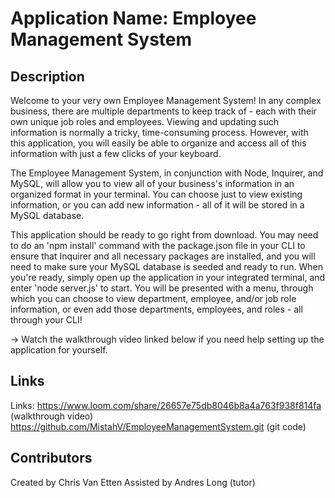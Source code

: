 # Application Name: Employee Management System


## Description

Welcome to your very own Employee Management System! In any complex business, there are multiple departments to keep track of - each with their own unique job roles and employees. Viewing and updating such information is normally a tricky, time-consuming process. However, with this application, you will easily be able to organize and access all of this information with just a few clicks of your keyboard.

The Employee Management System, in conjunction with Node, Inquirer, and MySQL, will allow you to view all of your business's information in an organized format in your terminal. You can choose just to view existing information, or you can add new information - all of it will be stored in a MySQL database.

This application should be ready to go right from download. You may need to do an 'npm install' command with the package.json file in your CLI to ensure that Inquirer and all necessary packages are installed, and you will need to make sure your MySQL database is seeded and ready to run. When you're ready, simply open up the application in your integrated terminal, and enter 'node server.js' to start. You will be presented with a menu, through which you can choose to view department, employee, and/or job role information, or even add those departments, employees, and roles - all through your CLI!

-> Watch the walkthrough video linked below if you need help setting up the application for yourself.


## Links

Links:
https://www.loom.com/share/26657e75db8046b8a4a763f938f814fa (walkthrough video)
https://github.com/MistahV/EmployeeManagementSystem.git (git code)


## Contributors

Created by Chris Van Etten
Assisted by Andres Long (tutor)

